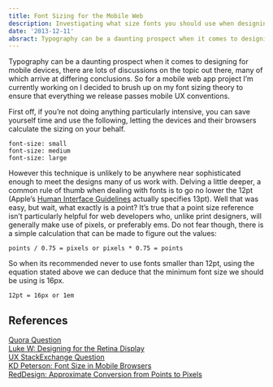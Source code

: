 ```yaml
---
title: Font Sizing for the Mobile Web
description: Investigating what size fonts you should use when designing for the mobile web.
date: '2013-12-11'
absract: Typography can be a daunting prospect when it comes to designing for mobile devices, there are lots of discussions on the topic out there, many of which arrive at differing conclusions. So for a mobile web app project I’m currently working on I decided to brush up on my font sizing theory to ensure that everything we release passes mobile UX conventions.
---
```


Typography can be a daunting prospect when it comes to designing for mobile devices, there are lots of discussions on the topic out there, many of which arrive at differing conclusions. So for a mobile web app project I’m currently working on I decided to brush up on my font sizing theory to ensure that everything we release passes mobile UX conventions.

First off, if you’re not doing anything particularly intensive, you can save yourself time and use the following, letting the devices and their browsers calculate the sizing on your behalf. 

```
font-size: small
font-size: medium
font-size: large
```

However this technique is unlikely to be anywhere near sophisticated enough to meet the designs many of us work with. Delving a little deeper, a common rule of thumb when dealing with fonts is to go no lower the 12pt (Apple’s [Human Interface Guidelines](https://developer.apple.com/library/ios/documentation/UserExperience/Conceptual/MobileHIG/ColorImagesText.html) actually specifies 13pt). Well that was easy, but wait, what exactly is a point? It’s true that a point size reference isn’t particularly helpful for web developers who, unlike print designers, will generally make use of pixels, or preferably ems. Do not fear though, there is a simple calculation that can be made to figure out the values: 

`points / 0.75 = pixels or pixels * 0.75 = points`

So when its recommended never to use fonts smaller than 12pt, using the equation stated above we can deduce that the minimum font size we should be using is 16px. 

`12pt = 16px or 1em`

## References

[Quora Question]('http://www.quora.com/iPhone-Applications/Is-there-a-minimum-font-size-spec-for-designing-iPhone-applications)  
[Luke W: Designing for the Retina Display](http://www.lukew.com/ff/entry.asp?1142)  
[UX StackExchange Question](http://ux.stackexchange.com/questions/7820/font-size-for-mobile-sites)  
[KD Peterson: Font Size in Mobile Browsers](http://kdpeterson.net/blog/2011/06/font-size-in-mobile-browsers.html)  
[RedDesign: Approximate Conversion from Points to Pixels](http://reeddesign.co.uk/test/points-pixels.html)  